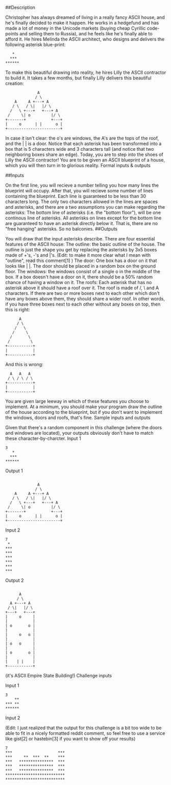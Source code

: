 ##Description

Christopher has always dreamed of living in a really fancy ASCII house, and he's finally decided to make it happen. He works in a hedgefund and has made a lot of money in the Unicode markets (buying cheap Cyrillic code-points and selling them to Russia), and he feels like he's finally able to afford it.
He hires Melinda the ASCII architect, who designs and delivers the following asterisk blue-print:
```
   *
  ***
******
```
To make this beautiful drawing into reality, he hires Lilly the ASCII contractor to build it. It takes a few months, but finally Lilly delivers this beautiful creation:
```
              A
             / \
    A     A +---+ A
   / \   / \|   |/ \
  /   \ +---+   +---+ A
 /     \| o         |/ \
+-------+           +---+
|     o      | |      o | 
+-----------------------+
```
In case it isn't clear: the o's are windows, the A's are the tops of the roof, and the | | is a door. Notice that each asterisk has been transformed into a box that is 5 characters wide and 3 characters tall (and notice that two neighboring boxes share an edge).
Today, you are to step into the shoes of Lilly the ASCII contractor! You are to be given an ASCII blueprint of a house, which you will then turn in to glorious reality.
Formal inputs & outputs

##Inputs

On the first line, you will recieve a number telling you how many lines the blueprint will occupy.
After that, you will recieve some number of lines containing the blueprint. Each line is guaranteed to be less than 30 characters long. The only two characters allowed in the lines are spaces and asterisks, and there are a two assumptions you can make regarding the asterisks:
The bottom line of asterisks (i.e. the "bottom floor"), will be one continous line of asterisks.
All asterisks on lines except for the bottom line are guaranteed to have an asterisk directly below it. That is, there are no "free hanging" asterisks. So no balconies.
##Outputs

You will draw that the input asterisks describe.
There are four essential features of the ASCII house:
The outline: the basic outline of the house. The outline is just the shape you get by replacing the asterisks by 3x5 boxes made of +'s, -'s and |'s. (Edit: to make it more clear what I mean with "outline", read this comment[1] )
The door: One box has a door on it that looks like | |. The door should be placed in a random box on the ground floor.
The windows: the windows consist of a single o in the middle of the box. If a box doesn't have a door on it, there should be a 50% random chance of having a window on it.
The roofs: Each asterisk that has no asterisk above it should have a roof over it. The roof is made of /, \ and A characters. If there are two or more boxes next to each other which don't have any boxes above them, they should share a wider roof. In other words, if you have three boxes next to each other without any boxes on top, then this is right:
```
      A 
     / \ 
    /   \ 
   /     \  
  /       \ 
 /         \ 
+-----------+
|           | 
+-----------+
```
And this is wrong:
```
  A   A   A
 / \ / \ / \
+-----------+
|           | 
+-----------+
```
You are given large leeway in which of these features you choose to implement. At a minimum, you should make your program draw the outline of the house according to the blueprint, but if you don't want to implement the windows, doors and roofs, that's fine.
Sample inputs and outputs

Given that there's a random component in this challenge (where the doors and windows are located), your outputs obviously don't have to match these character-by-charcter.
Input 1

```
3
   *
  ***
******
```
Output 1
```

              A
             / \
    A     A +---+ A
   / \   / \|   |/ \
  /   \ +---+   +---+ A
 /     \| o         |/ \
+-------+           +---+
|     o      | |      o | 
+-----------------------+ 
```
Input 2
```
7
 *
***
***
***
***
***
***
```
Output 2
```

      A
     / \
  A +---+ A
 / \|   |/ \
+---+   +---+
|     o     |
|           |
| o       o |
|           |
|     o   o |
|           |
| o   o     |
|           |
| o       o |
|           |
|    | |    |
+-----------+
```
(it's ASCII Empire State Building!)
Challenge inputs

Input 1
```
3 
    **
*** **
******
```
Input 2

(Edit: I just realized that the output for this challenge is a bit too wide to be able to fit in a nicely formatted reddit comment, so feel free to use a service like gist[2] or hastebin[3] if you want to show off your results)
```
7
***                    ***
***     **  ***  **    ***
***   ***************  ***
***   ***************  ***
***   ***************  ***
**************************
**************************
```
